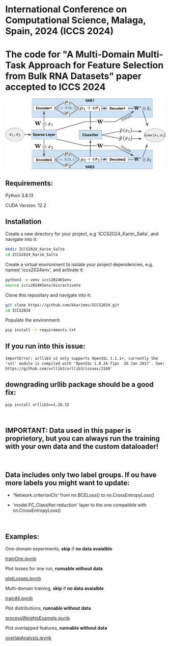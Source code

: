 # International Conference on Computational Science, Malaga, Spain, 2024 (ICCS 2024)
The code for "A Multi-Domain Multi-Task Approach for Feature Selection from Bulk RNA Datasets" paper accepted to  ICCS 2024 
=======
![Logo](https://github.com/kkarimov/ICCS2024/blob/main/diagram.png)


## Requirements:
Python 3.8.13

CUDA Version: 12.2

## Installation

Create a new directory for your project, e.g 'ICCS2024_Karim_Salta', and navigate into it:
```bash
mkdir ICCS2024_Karim_Salta
cd ICCS2024_Karim_Salta
```
Create a virtual environment to isolate your project dependencies, e.g. named 'iccs2024env', and activate it:
```bash
python3 -m venv iccs2024KSenv
source iccs2024KSenv/bin/activate
```
Clone this repositary and navigate into it:
```bash
git clone https://github.com/kkarimov/ICCS2024.git
cd ICCS2024
```
Populate the environment:
```bash
pip install -r requirements.txt
```
## If you run into this issue:
```error
ImportError: urllib3 v2 only supports OpenSSL 1.1.1+, currently the 'ssl' module is compiled with 'OpenSSL 1.0.2k-fips  26 Jan 2017'. See: https://github.com/urllib3/urllib3/issues/2168'
```
## downgrading urllib package should be a good fix:
```bash
pip install urllib3==1.26.15
```

<p>&nbsp;</p>

## **IMPORTANT**: Data used in this paper is proprietory, but you can always run the training with your own data and the custom dataloader!

<p>&nbsp;</p>

## Data includes only two label groups. If ou have more labels you might want to update:

 - 'Network.criterionCls' from nn.BCELoss() to nn.CrossEntropyLoss()

 - 'model.FC_Classifier.reduction' layer to the one compatible with nn.CrossEntropyLoss()

<p>&nbsp;</p>

## Examples:

One-domain experiments, __skip__ if __no data avaialble__

[trainOne.ipynb](https://github.com/kkarimov/ICCS2024/blob/main/trainOne.ipynb)

Plot losses for one run, __runnable without data__

[plotLosses.ipynb](https://github.com/kkarimov/ICCS2024/blob/main/plotLosses.ipynb)

Multi-domain training, __skip__ if __no data avaialble__

[trainAll.ipynb](https://github.com/kkarimov/ICCS2024/blob/main/trainAll.ipynb)

Plot distributions, __runnable without data__

[processWeightsExample.ipynb](https://github.com/kkarimov/ICCS2024/blob/main/processWeightsExample.ipynb)

Plot overlapped features, __runnable without data__

[overlapAnalysis.ipynb](https://github.com/kkarimov/ICCS2024/blob/main/overlapAnalysis.ipynb)
